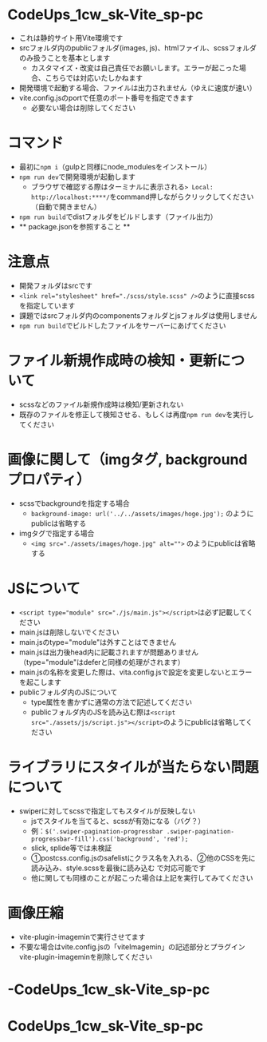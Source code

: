 # CodeUps_1cw_sk-Vite_sp-pc
- これは静的サイト用Vite環境です
- srcフォルダ内のpublicフォルダ(images, js)、htmlファイル、scssフォルダのみ扱うことを基本とします
    - カスタマイズ・改変は自己責任でお願いします。エラーが起こった場合、こちらでは対応いたしかねます
- 開発環境で起動する場合、ファイルは出力されません（ゆえに速度が速い）
- vite.config.jsのportで任意のポート番号を指定できます
    - 必要ない場合は削除してください

# コマンド
- 最初に`npm i`（gulpと同様にnode_modulesをインストール）
- `npm run dev`で開発環境が起動します
    - ブラウザで確認する際はターミナルに表示される`> Local: http://localhost:****/`をcommand押しながらクリックしてください（自動で開きません）
- `npm run build`でdistフォルダをビルドします（ファイル出力）
- ** package.jsonを参照すること **

# 注意点
- 開発フォルダはsrcです
- `<link rel="stylesheet" href="./scss/style.scss" />`のように直接scssを指定しています
- 課題ではsrcフォルダ内のcomponentsフォルダとjsフォルダは使用しません
- `npm run build`でビルドしたファイルをサーバーにあげてください

# ファイル新規作成時の検知・更新について
- scssなどのファイル新規作成時は検知/更新されない
- 既存のファイルを修正して検知させる、もしくは再度`npm run dev`を実行してください

# 画像に関して（imgタグ, backgroundプロパティ）
- scssでbackgroundを指定する場合
    - `background-image: url('../../assets/images/hoge.jpg');` のようにpublicは省略する
- imgタグで指定する場合
    - `<img src="./assets/images/hoge.jpg" alt="">` のようにpublicは省略する

# JSについて
- `<script type="module" src="./js/main.js"></script>`は必ず記載してください
- main.jsは削除しないでください
- main.jsのtype="module"は外すことはできません
- main.jsは出力後head内に記載されますが問題ありません（type="module"はdeferと同様の処理がされます）
- main.jsの名称を変更した際は、vita.config.jsで設定を変更しないとエラーを起こします
- publicフォルダ内のJSについて
    - type属性を書かずに通常の方法で記述してください
    - publicフォルダ内のJSを読み込む際は`<script src="./assets/js/script.js"></script>`のようにpublicは省略してください

# ライブラリにスタイルが当たらない問題について
- swiperに対してscssで指定してもスタイルが反映しない
    - jsでスタイルを当てると、scssが有効になる（バグ？）
    - 例：`$('.swiper-pagination-progressbar .swiper-pagination-progressbar-fill').css('background', 'red');`
    - slick, splide等では未検証
    - ①postcss.config.jsのsafelistにクラス名を入れる、②他のCSSを先に読み込み、style.scssを最後に読み込む で対応可能です
    - 他に関しても同様のことが起こった場合は上記を実行してみてください

# 画像圧縮
- vite-plugin-imageminで実行させてます
- 不要な場合はvite.config.jsの「viteImagemin」の記述部分とプラグインvite-plugin-imageminを削除してください

# -CodeUps_1cw_sk-Vite_sp-pc
# CodeUps_1cw_sk-Vite_sp-pc
